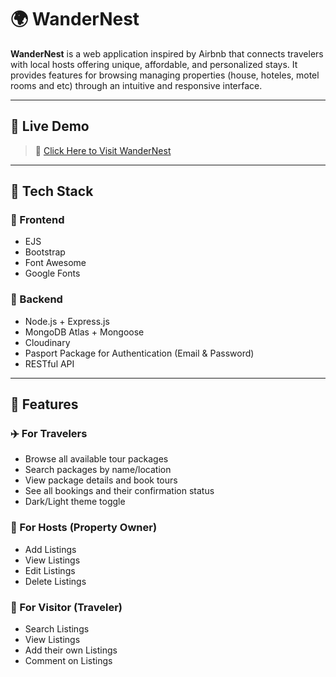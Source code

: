 # 🌍 WanderNest

**WanderNest** is a web application inspired by Airbnb that connects travelers with local hosts offering unique, affordable, and personalized stays. It provides features for browsing managing properties (house, hoteles, motel rooms and etc) through an intuitive and responsive interface.

---

## 🚀 Live Demo

> 🔗 [Click Here to Visit WanderNest](https://wandernest-y7n6.onrender.com)  

---

## 🧰 Tech Stack

### 🔹 Frontend
- EJS
- Bootstrap
- Font Awesome
- Google Fonts

### 🔹 Backend
- Node.js + Express.js
- MongoDB Atlas + Mongoose
- Cloudinary
- Pasport Package for Authentication (Email & Password)
- RESTful API

---

## 🔑 Features

### ✈️ For Travelers
- Browse all available tour packages
- Search packages by name/location
- View package details and book tours
- See all bookings and their confirmation status
- Dark/Light theme toggle

### 🧭 For Hosts (Property Owner)
- Add Listings
- View Listings
- Edit Listings
- Delete Listings

### 👨 For Visitor (Traveler)
- Search Listings
- View Listings
- Add their own Listings
- Comment on Listings

